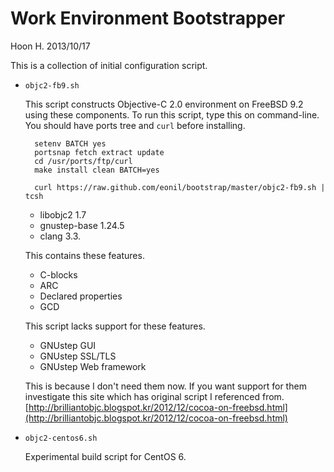 Work Environment Bootstrapper
=============================
Hoon H. 2013/10/17

This is a collection of initial configuration script.

- `objc2-fb9.sh`

  This script constructs Objective-C 2.0 environment on FreeBSD 9.2 using these components.
  To run this script, type this on command-line. You should have ports tree and `curl` before installing.
  
        setenv BATCH yes
        portsnap fetch extract update
        cd /usr/ports/ftp/curl
        make install clean BATCH=yes
        
        curl https://raw.github.com/eonil/bootstrap/master/objc2-fb9.sh | tcsh

  - libobjc2 1.7
  - gnustep-base 1.24.5
  - clang 3.3.
  
  This contains these features.
  
  - C-blocks
  - ARC
  - Declared properties
  - GCD
  
  This script lacks support for these features.

  - GNUstep GUI
  - GNUstep SSL/TLS
  - GNUstep Web framework

  This is because I don't need them now. 
  If you want support for them investigate this site which has original script I referenced from.
  [http://brilliantobjc.blogspot.kr/2012/12/cocoa-on-freebsd.html](http://brilliantobjc.blogspot.kr/2012/12/cocoa-on-freebsd.html)

- `objc2-centos6.sh`

  Experimental build script for CentOS 6.